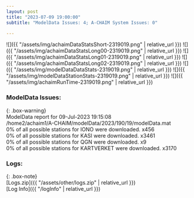 ```yaml
---
layout: post
title: "2023-07-09 19:00:00"
subtitle: "ModelData Issues: 4; A-CHAIM System Issues: 0"

---
```


![]({{ "/assets/img/achaimDataStatsShort-2319019.png" | relative_url }})
![]({{ "/assets/img/achaimDataStatsLong00-2319019.png" | relative_url }})
![]({{ "/assets/img/achaimDataStatsLong01-2319019.png" | relative_url }})
![]({{ "/assets/img/achaimDataStatsLong02-2319019.png" | relative_url }})
![]({{ "/assets/img/modelDataDataStats-2319019.png" | relative_url }})
![]({{ "/assets/img/modelDataStationStats-2319019.png" | relative_url }})
![]({{ "/assets/img/achaimRunTime-2319019.png" | relative_url }})


### ModelData Issues:  
  
{: .box-warning}  
 ModelData report for 09-Jul-2023 19:15:08   
 /home2/achaim1/A-CHAIM/modelData/2023/190/19/modelData.mat   
 0% of all possible stations for IONO were downloaded. x456   
 0% of all possible stations for KASI were downloaded. x3461   
 0% of all possible stations for QGN were downloaded. x9   
 0% of all possible stations for KARTVERKET were downloaded. x3170   
  


### Logs:  
  
{: .box-note}  
[Logs.zip]({{ "/assets/other/logs.zip" | relative_url }})  
[Log Info]({{ "/logInfo" | relative_url }})  
